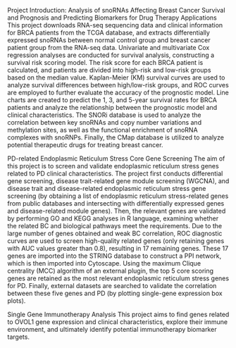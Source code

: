 Project Introduction:
Analysis of snoRNAs Affecting Breast Cancer Survival and Prognosis and Predicting Biomarkers for Drug Therapy Applications
This project downloads RNA-seq sequencing data and clinical information for BRCA patients from the TCGA database, and extracts differentially expressed snoRNAs between normal control group and breast cancer patient group from the RNA-seq data. Univariate and multivariate Cox regression analyses are conducted for survival analysis, constructing a survival risk scoring model. The risk score for each BRCA patient is calculated, and patients are divided into high-risk and low-risk groups based on the median value. Kaplan-Meier (KM) survival curves are used to analyze survival differences between high/low-risk groups, and ROC curves are employed to further evaluate the accuracy of the prognostic model. Line charts are created to predict the 1, 3, and 5-year survival rates for BRCA patients and analyze the relationship between the prognostic model and clinical characteristics. The SNORi database is used to analyze the correlation between key snoRNAs and copy number variations and methylation sites, as well as the functional enrichment of snoRNA complexes with snoRNPs. Finally, the CMap database is utilized to analyze potential therapeutic drugs for treating breast cancer.

PD-related Endoplasmic Reticulum Stress Core Gene Screening
The aim of this project is to screen and validate endoplasmic reticulum stress genes related to PD clinical characteristics. The project first conducts differential gene screening, disease trait-related gene module screening (WGCNA), and disease trait and disease-related endoplasmic reticulum stress gene screening (by obtaining a list of endoplasmic reticulum stress-related genes from public databases and intersecting with differentially expressed genes and disease-related module genes). Then, the relevant genes are validated by performing GO and KEGG analyses in R language, examining whether the related BC and biological pathways meet the requirements. Due to the large number of genes obtained and weak BC correlation, ROC diagnostic curves are used to screen high-quality related genes (only retaining genes with AUC values greater than 0.8), resulting in 17 remaining genes. These 17 genes are imported into the STRING database to construct a PPI network, which is then imported into Cytoscape. Using the maximum Clique centrality (MCC) algorithm of an external plugin, the top 5 core scoring genes are retained as the most relevant endoplasmic reticulum stress genes for PD. Finally, external datasets are searched to validate the correlation between these five genes and PD (by plotting single-gene expression box plots).

Single Gene Immunotherapy Analysis
This project aims to find genes related to OVOL1 gene expression and clinical characteristics, explore their immune environment, and ultimately identify potential immunotherapy biomarker targets.
